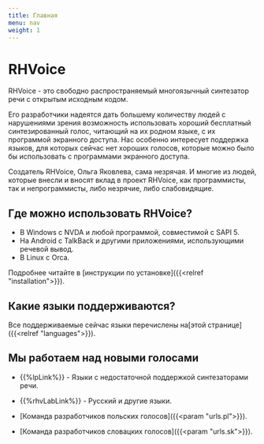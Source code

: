 ```yaml
---
title: Главная
menu: nav
weight: 1
---
```


# RHVoice

RHVoice - это свободно распространяемый многоязычный синтезатор речи с
открытым исходным кодом.

Его разработчики надеятся дать большему количеству людей с нарушениями
зрения возможность использовать хороший бесплатный синтезированный
голос, читающий на их родном языке, с их программой экранного доступа.
Нас особенно интересует поддержка языков, для которых сейчас нет
хороших голосов, которые можно было бы использовать с программами
экранного доступа.

Создатель RHVoice, Ольга Яковлева, сама незрячая. И многие из людей,
которые внесли и вносят вклад в проект RHVoice, как программисты, так
и непрограммисты, либо незрячие, либо слабовидящие.

## Где можно использовать RHVoice?

* В Windows с NVDA и любой программой, совместимой с SAPI 5.
* На Android с TalkBack и другими приложениями, использующими речевой вывод.
* В Linux с Orca.

Подробнее читайте в [инструкции по установке]({{<relref "installation">}}).


## Какие языки поддерживаются?

Все поддерживаемые сейчас языки перечислены на[этой
странице]({{<relref "languages">}}).

## Мы работаем над новыми голосами

* {{%lpLink%}}  \- Языки с недостаточной поддержкой синтезаторами речи.

* {{%rhvLabLink%}}  \- Русский и другие языки.

* [Команда разработчиков польских голосов]({{<param "urls.pl">}}).

* [Команда разработчиков словацких голосов]({{<param "urls.sk">}}).
